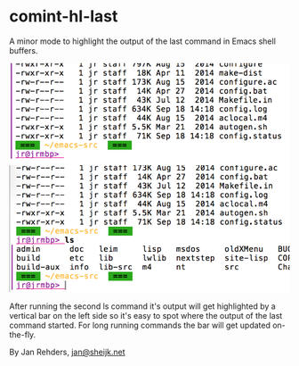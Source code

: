 # comint-hl-last

A minor mode to highlight the output of the last command in Emacs shell buffers.

![Before ls](before.png)
![After ls](after.png)

After running the second ls command it's output will get highlighted by a
vertical bar on the left side so it's easy to spot where the output of the last
command started. For long running commands the bar will get updated on-the-fly.

By Jan Rehders, <jan@sheijk.net>

